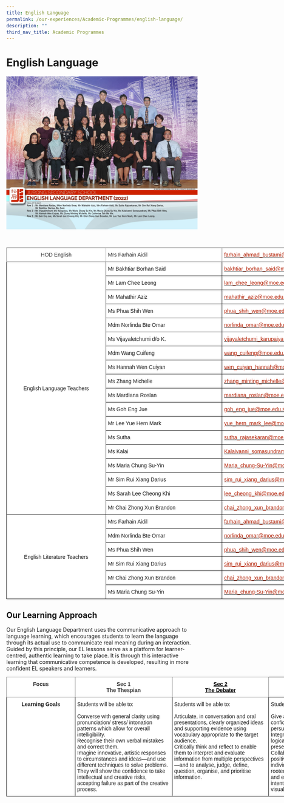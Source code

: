 ```yaml
---
title: English Language
permalink: /our-experiences/Academic-Programmes/english-language/
description: ""
third_nav_title: Academic Programmes
---
```

# English Language
![](/images/Js_English%20Language%20Department.jpg)

<br>
<style type="text/css">
.tg  {border-collapse:collapse;border-spacing:0;}
.tg td{border-color:black;border-style:solid;border-width:1px;font-family:Arial, sans-serif;font-size:14px;
  overflow:hidden;padding:10px 5px;word-break:normal;}
.tg th{border-color:black;border-style:solid;border-width:1px;font-family:Arial, sans-serif;font-size:14px;
  font-weight:normal;overflow:hidden;padding:10px 5px;word-break:normal;}
.tg .tg-od4g{background-color:#FFF;border-color:inherit;color:#323232;text-align:left;vertical-align:middle}
.tg .tg-nd0w{background-color:#FFF;border-color:inherit;color:#B21D00;text-align:left;text-decoration:underline;vertical-align:top}
.tg .tg-gjw5{background-color:#FFF;color:#B21D00;text-align:left;text-decoration:underline;vertical-align:top}
.tg .tg-x8ce{background-color:#FFF;border-color:inherit;color:#323232;text-align:center;vertical-align:middle}
.tg .tg-f4yw{background-color:#FFF;text-align:center;vertical-align:middle}
.tg .tg-zr06{background-color:#FFF;text-align:left;vertical-align:middle}
.tg .tg-lm8h{background-color:#FFF;color:#B21D00;text-align:left;vertical-align:top}
</style>
<table class="tg" style="undefined;table-layout: fixed; width: 957px">
<colgroup>
<col style="width: 262px">
<col style="width: 307px">
<col style="width: 388px">
</colgroup>
<thead>
  <tr>
    <th class="tg-x8ce">HOD English<br></th>
    <th class="tg-od4g">Mrs Farhain Aidil<br></th>
    <th class="tg-nd0w"><a href="mailto:farhain_ahmad_bustami@moe.edu.sg"><span style="text-decoration:none;color:#B21D00">farhain_ahmad_bustami@moe.edu.sg</span></a></th>
  </tr>
</thead>
<tbody>
  <tr>
    <td class="tg-f4yw" rowspan="18">English Language Teachers<br></td>
    <td class="tg-zr06">Mr Bakhtiar Borhan Said<br></td>
    <td class="tg-lm8h"><a href="mailto:bakhtiar_borhan_said@moe.edu.sg"><span style="text-decoration:none;color:#B21D00">bakhtiar_borhan_said@moe.edu.sg</span></a></td>
  </tr>
  <tr>
    <td class="tg-zr06">Mr Lam Chee Leong<br></td>
    <td class="tg-lm8h"><a href="mailto:lam_chee_leong@moe.edu.sg"><span style="text-decoration:none;color:#B21D00">lam_chee_leong@moe.edu.sg</span></a></td>
  </tr>
  <tr>
    <td class="tg-zr06">Mr Mahathir Aziz<br></td>
    <td class="tg-lm8h"><a href="mailto:mahathir_aziz@moe.edu.sg"><span style="text-decoration:none;color:#B21D00">mahathir_aziz@moe.edu.sg</span></a></td>
  </tr>
  <tr>
    <td class="tg-zr06">Ms Phua Shih Wen<br></td>
    <td class="tg-lm8h"><a href="mailto:phuah_shih_wen@moe.edu.sg"><span style="text-decoration:none;color:#B21D00">phua_shih_wen@moe.edu.sg</span></a></td>
  </tr>
  <tr>
    <td class="tg-zr06">Mdm Norlinda Bte Omar<br></td>
    <td class="tg-lm8h"><a href="mailto:norlinda_omar@moe.edu.sg"><span style="text-decoration:none;color:#B21D00">norlinda_omar@moe.edu.sg</span></a></td>
  </tr>
  <tr>
    <td class="tg-zr06">Ms Vijayaletchumi d/o K.<br></td>
    <td class="tg-lm8h"><a href="mailto:vijayaletchumi_karupaiya@moe.edu.sg"><span style="text-decoration:none;color:#B21D00">vijayaletchumi_karupaiya@moe.edu.sg</span></a></td>
  </tr>
  <tr>
    <td class="tg-zr06">Mdm Wang Cuifeng<br></td>
    <td class="tg-lm8h"><a href="mailto:wang_cuifeng@moe.edu.sg"><span style="text-decoration:none;color:#B21D00">wang_cuifeng@moe.edu.sg</span></a></td>
  </tr>
  <tr>
    <td class="tg-zr06">Ms Hannah Wen Cuiyan<br></td>
    <td class="tg-lm8h"><a href="mailto:wen_cuiyan_hannah@moe.edu.sg"><span style="text-decoration:none;color:#B21D00">wen_cuiyan_hannah@moe.edu.sg</span></a></td>
  </tr>
  <tr>
    <td class="tg-zr06">Ms Zhang Michelle<br></td>
    <td class="tg-lm8h"><a href="mailto:zhang_minting_michelle@moe.edu.sg"><span style="text-decoration:none;color:#B21D00">zhang_minting_michelle@moe.edu.sg</span></a></td>
  </tr>
  <tr>
    <td class="tg-zr06">Ms Mardiana Roslan<br></td>
    <td class="tg-lm8h"><a href="mailto:mardiana_roslan@moe.edu.sg"><span style="text-decoration:none;color:#B21D00">mardiana_roslan@moe.edu.sg</span></a></td>
  </tr>
  <tr>
    <td class="tg-zr06">Ms Goh Eng Jue<br></td>
    <td class="tg-lm8h"><a href="mailto:goh_eng_jue@moe.edu.sg"><span style="text-decoration:none;color:#B21D00">goh_eng_jue@moe.edu.sg</span></a><br></td>
  </tr>
  <tr>
    <td class="tg-zr06">Mr Lee Yue Hern Mark<br></td>
    <td class="tg-lm8h"><a href="mailto:yue_hern_mark_lee@moe.edu.sg"><span style="text-decoration:none;color:#B21D00">yue_hern_mark_lee@moe.edu.sg</span></a><br></td>
  </tr>
  <tr>
    <td class="tg-zr06">Ms Sutha<br></td>
    <td class="tg-lm8h"><a href="mailto:sutha_rajasekaran@moe.edu.sg"><span style="text-decoration:none;color:#B21D00">sutha_rajasekaran@moe.edu.sg</span></a></td>
  </tr>
  <tr>
    <td class="tg-zr06">Ms Kalai<br></td>
    <td class="tg-lm8h"><a href="mailto:Kalaivanni_somasundram@moe.edu.sg"><span style="text-decoration:none;color:#B21D00">Kalaivanni_somasundram@moe.edu.sg</span></a></td>
  </tr>
  <tr>
    <td class="tg-zr06">Ms Maria Chung Su-Yin</td>
    <td class="tg-lm8h"><a href="mailto:Maria_chung-Su-Yin@moe.edu.sg"><span style="text-decoration:none;color:#B21D00">Maria_chung-Su-Yin@moe.edu.sg</span></a></td>
  </tr>
  <tr>
    <td class="tg-zr06">Mr Sim Rui Xiang Darius</td>
    <td class="tg-lm8h"><a href="mailto:sim_rui_xiang_darius@moe.edu.sg"><span style="text-decoration:none;color:#B21D00">sim_rui_xiang_darius@moe.edu.sg</span></a></td>
  </tr>
  <tr>
    <td class="tg-zr06">Ms Sarah Lee Cheong Khi<br></td>
    <td class="tg-lm8h"><a href="mailto:lee_cheong_khi@moe.edu.sg"><span style="text-decoration:none;color:#B21D00">lee_cheong_khi@moe.edu.sg</span></a></td>
  </tr>
  <tr>
    <td class="tg-zr06">Mr Chai Zhong Xun Brandon<br></td>
    <td class="tg-lm8h"><a href="mailto:chai_zhong_xun_brandon@moe.edu.sg"><span style="text-decoration:none;color:#B21D00">chai_zhong_xun_brandon@moe.edu.sg</span></a><br></td>
  </tr>
  <tr>
    <td class="tg-f4yw" rowspan="6">English Literature Teachers<br></td>
    <td class="tg-zr06">Mrs Farhain Aidil</td>
    <td class="tg-lm8h"><a href="mailto:farhain_ahmad_bustami@moe.edu.sg"><span style="text-decoration:none;color:#B21D00">farhain_ahmad_bustami@moe.edu.sg</span></a></td>
  </tr>
  <tr>
    <td class="tg-zr06">Mdm Norlinda Bte Omar</td>
    <td class="tg-lm8h"><a href="mailto:norlinda_omar@moe.edu.sg"><span style="text-decoration:none;color:#B21D00">norlinda_omar@moe.edu.sg</span></a></td>
  </tr>
  <tr>
    <td class="tg-zr06">Ms Phua Shih Wen</td>
    <td class="tg-lm8h"><a href="mailto:phuah_shih_wen@moe.edu.sg"><span style="text-decoration:none;color:#B21D00">phua_shih_wen@moe.edu.sg</span></a></td>
  </tr>
  <tr>
    <td class="tg-zr06">Mr Sim Rui Xiang Darius</td>
    <td class="tg-gjw5"><a href="mailto:sim_rui_xiang_darius@moe.edu.sg"><span style="text-decoration:underline;color:#B21D00">sim_rui_xiang_darius@moe.edu.sg</span></a></td>
  </tr>
  <tr>
    <td class="tg-zr06">Mr Chai Zhong Xun Brandon</td>
    <td class="tg-lm8h"><a href="mailto:chai_zhong_xun_brandon@moe.edu.sg"><span style="text-decoration:none;color:#B21D00">chai_zhong_xun_brandon@moe.edu.sg</span></a></td>
  </tr>
  <tr>
    <td class="tg-zr06">Ms Maria Chung Su-Yin</td>
    <td class="tg-lm8h"><a href="mailto:Maria_chung-Su-Yin@moe.edu.sg"><span style="text-decoration:none;color:#B21D00">Maria_chung-Su-Yin@moe.edu.sg</span></a></td>
  </tr>
</tbody>
</table>

## Our Learning Approach


Our English Language Department uses the communicative approach to language learning, which encourages students to learn the language through its actual use to communicate real meaning during an interaction. Guided by this principle, our EL lessons serve as a platform for learner-centred, authentic learning to take place. It is through this interactive learning that communicative competence is developed, resulting in more confident EL speakers and learners.

<style type="text/css">
.tg  {border-collapse:collapse;border-spacing:0;}
.tg td{border-color:black;border-style:solid;border-width:1px;font-family:Arial, sans-serif;font-size:14px;
  overflow:hidden;padding:10px 5px;word-break:normal;}
.tg th{border-color:black;border-style:solid;border-width:1px;font-family:Arial, sans-serif;font-size:14px;
  font-weight:normal;overflow:hidden;padding:10px 5px;word-break:normal;}
.tg .tg-8g4u{background-color:#FFF;border-color:inherit;color:#000000;font-weight:bold;text-align:center;text-decoration:underline;
  vertical-align:top}
.tg .tg-3ugf{background-color:#FFF;border-color:inherit;color:#323232;font-weight:bold;text-align:center;vertical-align:top}
.tg .tg-9hzb{background-color:#FFF;font-weight:bold;text-align:center;vertical-align:top}
.tg .tg-ktyi{background-color:#FFF;text-align:left;vertical-align:top}
</style>
<table class="tg" style="undefined;table-layout: fixed; width: 947px">
<colgroup>
<col style="width: 181px">
<col style="width: 256px">
<col style="width: 255px">
<col style="width: 255px">
</colgroup>
<thead>
  <tr>
    <th class="tg-3ugf">Focus<br></th>
    <th class="tg-3ugf">Sec 1<br>The Thespian<br></th>
    <th class="tg-8g4u">Sec 2<br>The Debater<br></th>
    <th class="tg-9hzb">Sec 3, 4, 5<br>The Orator<br></th>
  </tr>
</thead>
<tbody>
  <tr>
    <td class="tg-9hzb">Learning Goals<br></td>
    <td class="tg-ktyi">Students will be able to:<br><br>Converse with general clarity using pronunciation/ stress/ intonation patterns which allow for overall intelligibility.<br>Recognise their own verbal mistakes and correct them.<br>Imagine innovative, artistic responses to circumstances and ideas—and use different techniques to solve problems. They will show the confidence to take intellectual and creative risks, accepting failure as part of the creative process.</td>
    <td class="tg-ktyi">Students will be able to:<br><br>Articulate, in conversation and oral presentations, clearly organized ideas and supporting evidence using vocabulary appropriate to the target audience.<br>Critically think and reflect to enable them to interpret and evaluate information from multiple perspectives—and to analyse, judge, define, question, organise, and prioritise information.</td>
    <td class="tg-ktyi">Students will be able to:<br><br>Give a standard oral presentation confidently which informs and/or persuades the audience.<br>Integrate material from outside sources logically and gracefully into an oral presentation<br>Collaborate and communicate to foster positive interdependence and individual accountability. Both are rooted in the ability to listen actively and express oneself clearly, with intention in spoken, written, non-verbal, visual, and performative domains.</td>
  </tr>
</tbody>
</table>